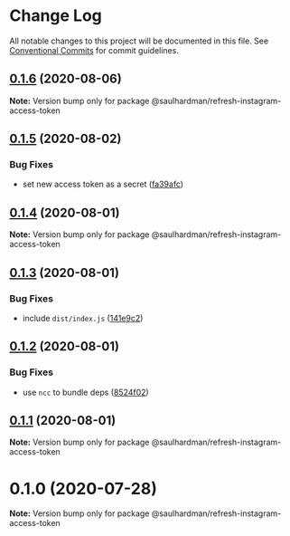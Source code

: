 # Change Log

All notable changes to this project will be documented in this file.
See [Conventional Commits](https://conventionalcommits.org) for commit guidelines.

## [0.1.6](https://github.com/saulhardman/github-actions/compare/@saulhardman/refresh-instagram-access-token@0.1.5...@saulhardman/refresh-instagram-access-token@0.1.6) (2020-08-06)

**Note:** Version bump only for package @saulhardman/refresh-instagram-access-token





## [0.1.5](https://github.com/saulhardman/github-actions/compare/@saulhardman/refresh-instagram-access-token@0.1.4...@saulhardman/refresh-instagram-access-token@0.1.5) (2020-08-02)


### Bug Fixes

* set new access token as a secret ([fa39afc](https://github.com/saulhardman/github-actions/commit/fa39afc413aad6d5975ecefe7fdd77ffd4c39cc6))





## [0.1.4](https://github.com/saulhardman/github-actions/compare/@saulhardman/refresh-instagram-access-token@0.1.3...@saulhardman/refresh-instagram-access-token@0.1.4) (2020-08-01)

**Note:** Version bump only for package @saulhardman/refresh-instagram-access-token





## [0.1.3](https://github.com/saulhardman/github-actions/compare/@saulhardman/refresh-instagram-access-token@0.1.2...@saulhardman/refresh-instagram-access-token@0.1.3) (2020-08-01)


### Bug Fixes

* include `dist/index.js` ([141e9c2](https://github.com/saulhardman/github-actions/commit/141e9c2e82ffc7a50e3765151235967cc10a1ca3))





## [0.1.2](https://github.com/saulhardman/github-actions/compare/@saulhardman/refresh-instagram-access-token@0.1.1...@saulhardman/refresh-instagram-access-token@0.1.2) (2020-08-01)


### Bug Fixes

* use `ncc` to bundle deps ([8524f02](https://github.com/saulhardman/github-actions/commit/8524f02dd194ae5ecc7606b3f6f6b965019f7d7e))





## [0.1.1](https://github.com/saulhardman/github-actions/compare/@saulhardman/refresh-instagram-access-token@0.1.0...@saulhardman/refresh-instagram-access-token@0.1.1) (2020-08-01)

**Note:** Version bump only for package @saulhardman/refresh-instagram-access-token





# 0.1.0 (2020-07-28)

**Note:** Version bump only for package @saulhardman/refresh-instagram-access-token
